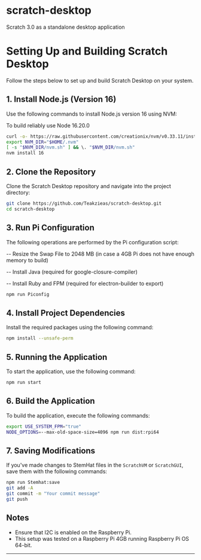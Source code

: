 # scratch-desktop

Scratch 3.0 as a standalone desktop application


# Setting Up and Building Scratch Desktop

Follow the steps below to set up and build Scratch Desktop on your system.

## 1. Install Node.js (Version 16)

Use the following commands to install Node.js version 16 using NVM:

To build reliably use Node 16.20.0 

```bash
curl -o- https://raw.githubusercontent.com/creationix/nvm/v0.33.11/install.sh | bash
export NVM_DIR="$HOME/.nvm"
[ -s "$NVM_DIR/nvm.sh" ] && \. "$NVM_DIR/nvm.sh"
nvm install 16
```

## 2. Clone the Repository

Clone the Scratch Desktop repository and navigate into the project directory:

```bash
git clone https://github.com/Teakzieas/scratch-desktop.git
cd scratch-desktop
```

## 3. Run Pi Configuration

The following operations are performed by the Pi configuration script:

\-- Resize the Swap File to 2048 MB (in case a 4GB Pi does not have enough memory to build)

\-- Install Java (required for google-closure-compiler)

\-- Install Ruby and FPM (required for electron-builder to export)

```bash
npm run Piconfig
```

## 4. Install Project Dependencies

Install the required packages using the following command:

```bash
npm install --unsafe-perm
```

## 5. Running the Application

To start the application, use the following command:

```bash
npm run start
```

## 6. Build the Application

To build the application, execute the following commands:

```bash
export USE_SYSTEM_FPM="true"
NODE_OPTIONS=--max-old-space-size=4096 npm run dist:rpi64
```

## 7. Saving Modifications

If you've made changes to StemHat files in the `ScratchVM` or `ScratchGUI`, save them with the following commands:

```bash
npm run Stemhat:save
git add -A
git commit -m "Your commit message"
git push
```
## Notes

- Ensure that I2C is enabled on the Raspberry Pi.
- This setup was tested on a Raspberry Pi 4GB running Raspberry Pi OS 64-bit.
---




